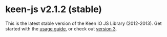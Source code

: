 # keen-js v2.1.2 (stable)

This is the latest stable version of the Keen IO JS Library (2012-2013). Get started with the [usage guide](https://keen.io/docs/clients/javascript/usage-guide/), or check out [version 3](https://github.com/keenlabs/keen-js/).